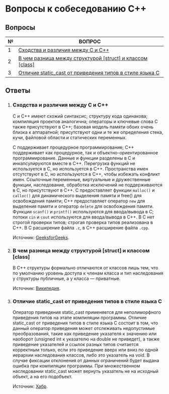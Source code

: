 # Вопросы к собеседованию C++

## Вопросы

| № | ВОПРОС |
| - | -------- |
| 1 | [Сходства и различия между С и С++](https://github.com/albrt-dev/cpp-interview-questions#сходства-и-различия-между-с-и-с) |
| 2 | [В чем разница между структурой [struct] и классом [class]](https://github.com/albrt-dev/cpp-interview-questions#в-чем-разница-между-структурой-struct-и-классом-class) |
| 3 | [Отличие static_cast от приведения типов в стиле языка C](https://github.com/albrt-dev/cpp-interview-questions#отличие-static_cast-от-приведения-типов-в-стиле-языка-c) |

## Ответы
1. ### Сходства и различия между С и С++
   C и C++ имеют схожий синтаксис; структуру кода одинакова; компиляция проектов аналогична; операторы и ключевые слова C также присутствуют в C++; базовая модель памяти обоих очень близка к аппаратной; присутствуют одни и те же определения стека, кучи, файловой области и статических переменных.

   C поддерживает процедурное программирование; C++ поддерживает как процедурное, так и объектно-ориентированное программирование. Данные и функции разделены в C и инкапсулируются вместе в C++. Перегрузка функций не используется в C, но используется в C++. Пространства имен отсутствуют в C, но используются в C++, чтобы избежать конфликт имен. Ссылочные переменные, виртуальные и дружественные функции, наследование, обработка исключений не поддерживаются в C, но присутствуют в C++. C предоставляет функции `malloc()` и `calloc()` для динамического выделения памяти и free() для освобождения памяти; C++ предоставляет оператор `new` для выделения памяти и оператор `delete` для освобождения памяти. Функции `scanf()` и `printf()` используются для ввода/вывода в C; потоки `cin` и `cout` используются для ввода/вывода в C++. В C нет строгой проверки типов; строгая проверка типов реализована в C++. В C расширение файла `.c`, в C++ расширение файла `.cpp`.

   Источник: [GeeksforGeeks](https://www.geeksforgeeks.org/difference-between-c-and-c/).

2. ### В чем разница между структурой [struct] и классом [class]
   В C++ структуры формально отличаются от классов лишь тем, что по умолчанию уровень доступа к членам класса и тип наследования у структуры публичные, а у класса — приватные.

   Источник: [Википедия](https://ru.wikipedia.org/wiki/C%2B%2B#%D0%98%D0%BD%D0%BA%D0%B0%D0%BF%D1%81%D1%83%D0%BB%D1%8F%D1%86%D0%B8%D1%8F).

3. ### Отличие static_cast от приведения типов в стиле языка C
   Оператор приведения static_cast применяется для неполиморфного приведения типов на этапе компиляции программы. Отличие static_cast от приведения типов в стиле языка C состоит в том, что данный оператор приведения может отслеживать недопустимые преобразования, такие как приведение указателя к значению или наоборот (unsigned int к указателю на double не приведет), а также приведение указателей и ссылок разных типов считается корректным только, если это приведение вверх или вниз по одной иерархии наследования классов, либо это указатель на void. В случае фиксации отклонения от данных ограничений будет выдана ошибка при компиляции программы. При множественном наследовании static_cast может вернуть указатель не на исходный объект, а на его подобъект.

   Источник: [Хабр](https://habr.com/ru/articles/266747/).
